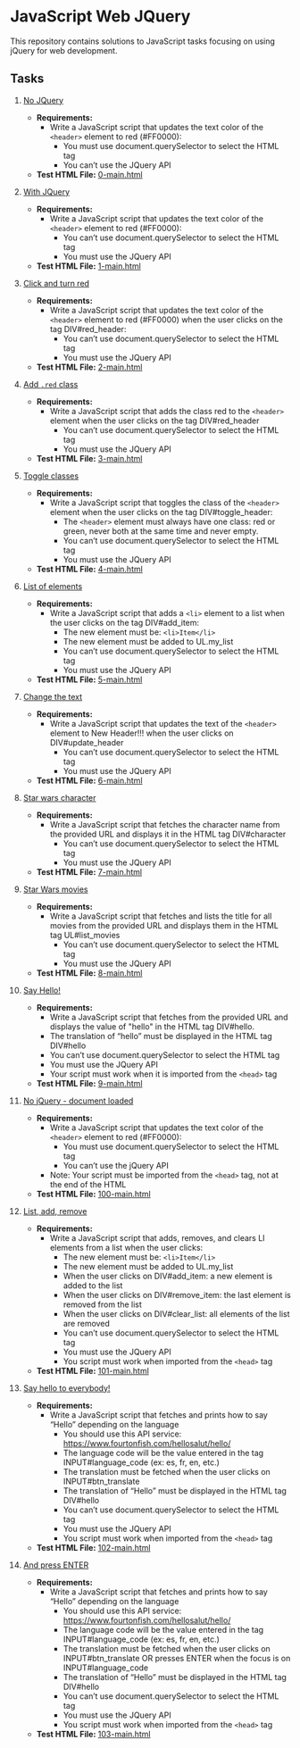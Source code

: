 # JavaScript Web JQuery

This repository contains solutions to JavaScript tasks focusing on using jQuery for web development.

## Tasks

1. [No JQuery](./0-script.js)
   - **Requirements:**
     - Write a JavaScript script that updates the text color of the `<header>` element to red (#FF0000):
       - You must use document.querySelector to select the HTML tag
       - You can’t use the JQuery API
   - **Test HTML File:** [0-main.html](./0-main.html)

2. [With JQuery](./1-script.js)
   - **Requirements:**
     - Write a JavaScript script that updates the text color of the `<header>` element to red (#FF0000):
       - You can’t use document.querySelector to select the HTML tag
       - You must use the JQuery API
   - **Test HTML File:** [1-main.html](./1-main.html)

3. [Click and turn red](./2-script.js)
   - **Requirements:**
     - Write a JavaScript script that updates the text color of the `<header>` element to red (#FF0000) when the user clicks on the tag DIV#red_header:
       - You can’t use document.querySelector to select the HTML tag
       - You must use the JQuery API
   - **Test HTML File:** [2-main.html](./2-main.html)

4. [Add `.red` class](./3-script.js)
   - **Requirements:**
     - Write a JavaScript script that adds the class red to the `<header>` element when the user clicks on the tag DIV#red_header
       - You can’t use document.querySelector to select the HTML tag
       - You must use the JQuery API
   - **Test HTML File:** [3-main.html](./3-main.html)

5. [Toggle classes](./4-script.js)
   - **Requirements:**
     - Write a JavaScript script that toggles the class of the `<header>` element when the user clicks on the tag DIV#toggle_header:
       - The `<header>` element must always have one class: red or green, never both at the same time and never empty.
       - You can’t use document.querySelector to select the HTML tag
       - You must use the JQuery API
   - **Test HTML File:** [4-main.html](./4-main.html)

6. [List of elements](./5-script.js)
   - **Requirements:**
     - Write a JavaScript script that adds a `<li>` element to a list when the user clicks on the tag DIV#add_item:
       - The new element must be: `<li>Item</li>`
       - The new element must be added to UL.my_list
       - You can’t use document.querySelector to select the HTML tag
       - You must use the JQuery API
   - **Test HTML File:** [5-main.html](./5-main.html)

7. [Change the text](./6-script.js)
   - **Requirements:**
     - Write a JavaScript script that updates the text of the `<header>` element to New Header!!! when the user clicks on DIV#update_header
       - You can’t use document.querySelector to select the HTML tag
       - You must use the JQuery API
   - **Test HTML File:** [6-main.html](./6-main.html)

8. [Star wars character](./7-script.js)
   - **Requirements:**
     - Write a JavaScript script that fetches the character name from the provided URL and displays it in the HTML tag DIV#character
       - You can’t use document.querySelector to select the HTML tag
       - You must use the JQuery API
   - **Test HTML File:** [7-main.html](./7-main.html)

9. [Star Wars movies](./8-script.js)
   - **Requirements:**
     - Write a JavaScript script that fetches and lists the title for all movies from the provided URL and displays them in the HTML tag UL#list_movies
       - You can’t use document.querySelector to select the HTML tag
       - You must use the JQuery API
   - **Test HTML File:** [8-main.html](./8-main.html)

10. [Say Hello!](./9-script.js)
    - **Requirements:**
      - Write a JavaScript script that fetches from the provided URL and displays the value of "hello" in the HTML tag DIV#hello.
      - The translation of “hello” must be displayed in the HTML tag DIV#hello
      - You can’t use document.querySelector to select the HTML tag
      - You must use the JQuery API
      - Your script must work when it is imported from the `<head>` tag
    - **Test HTML File:** [9-main.html](./9-main.html)

11. [No jQuery - document loaded](./100-script.js)
    - **Requirements:**
      - Write a JavaScript script that updates the text color of the `<header>` element to red (#FF0000):
        - You must use document.querySelector to select the HTML tag
        - You can’t use the jQuery API
      - Note: Your script must be imported from the `<head>` tag, not at the end of the HTML
    - **Test HTML File:** [100-main.html](./100-main.html)

12. [List, add, remove](./101-script.js)
    - **Requirements:**
      - Write a JavaScript script that adds, removes, and clears LI elements from a list when the user clicks:
        - The new element must be: `<li>Item</li>`
        - The new element must be added to UL.my_list
        - When the user clicks on DIV#add_item: a new element is added to the list
        - When the user clicks on DIV#remove_item: the last element is removed from the list
        - When the user clicks on DIV#clear_list: all elements of the list are removed
        - You can’t use document.querySelector to select the HTML tag
        - You must use the JQuery API
        - You script must work when imported from the `<head>` tag
    - **Test HTML File:** [101-main.html](./101-main.html)

13. [Say hello to everybody!](./102-script.js)
    - **Requirements:**
      - Write a JavaScript script that fetches and prints how to say “Hello” depending on the language
        - You should use this API service: https://www.fourtonfish.com/hellosalut/hello/
        - The language code will be the value entered in the tag INPUT#language_code (ex: es, fr, en, etc.)
        - The translation must be fetched when the user clicks on INPUT#btn_translate
        - The translation of “Hello” must be displayed in the HTML tag DIV#hello
        - You can’t use document.querySelector to select the HTML tag
        - You must use the JQuery API
        - You script must work when imported from the `<head>` tag
    - **Test HTML File:** [102-main.html](./102-main.html)

14. [And press ENTER](./103-script.js)
    - **Requirements:**
      - Write a JavaScript script that fetches and prints how to say “Hello” depending on the language
        - You should use this API service: https://www.fourtonfish.com/hellosalut/hello/
        - The language code will be the value entered in the tag INPUT#language_code (ex: es, fr, en, etc.)
        - The translation must be fetched when the user clicks on INPUT#btn_translate OR presses ENTER when the focus is on INPUT#language_code
        - The translation of “Hello” must be displayed in the HTML tag DIV#hello
        - You can’t use document.querySelector to select the HTML tag
        - You must use the JQuery API
        - You script must work when imported from the `<head>` tag
    - **Test HTML File:** [103-main.html](./103-main.html)


